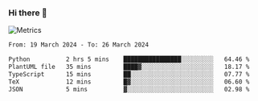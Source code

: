 ### Hi there 👋

![Metrics](https://github.com/radoapx/radoapx/blob/main/github-metrics.svg)

<!--START_SECTION:waka-->

```txt
From: 19 March 2024 - To: 26 March 2024

Python          2 hrs 5 mins    ████████████████░░░░░░░░░   64.46 %
PlantUML file   35 mins         ████▓░░░░░░░░░░░░░░░░░░░░   18.17 %
TypeScript      15 mins         ██░░░░░░░░░░░░░░░░░░░░░░░   07.77 %
TeX             12 mins         █▓░░░░░░░░░░░░░░░░░░░░░░░   06.60 %
JSON            5 mins          ▓░░░░░░░░░░░░░░░░░░░░░░░░   02.98 %
```

<!--END_SECTION:waka-->

<!--
**radoapx/radoapx** is a ✨ _special_ ✨ repository because its `README.md` (this file) appears on your GitHub profile.

Here are some ideas to get you started:

- 🔭 I’m currently working on ...
- 🌱 I’m currently learning ...
- 👯 I’m looking to collaborate on ...
- 🤔 I’m looking for help with ...
- 💬 Ask me about ...
- 📫 How to reach me: ...
- 😄 Pronouns: ...
- ⚡ Fun fact: ...
-->
